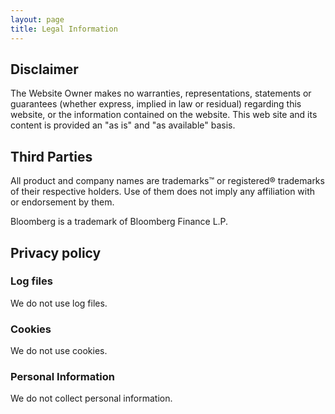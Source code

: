 ```yaml
---
layout: page
title: Legal Information
---
```

## Disclaimer

The Website Owner makes no warranties, representations, statements or guarantees (whether express, implied in law or residual) regarding this website, or the information contained on the website. This web site and its content is provided an "as is" and "as available" basis.

## Third Parties

All product and company names are trademarks™ or registered® trademarks of their respective holders. Use of them does not imply any affiliation with or endorsement by them. 

Bloomberg is a trademark of Bloomberg Finance L.P.

## Privacy policy

### Log files

We do not use log files.

### Cookies

We do not use cookies.

### Personal Information

We do not collect personal information.
